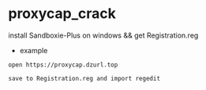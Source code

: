 # proxycap_crack
install Sandboxie-Plus on windows &amp;&amp; get Registration.reg

- example
````shell
open https://proxycap.dzurl.top 

save to Registration.reg and import regedit 

````

